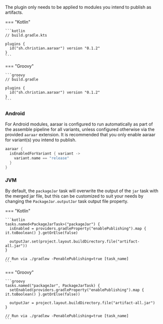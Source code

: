The plugin only needs to be applied to modules you intend to publish as artifacts.

=== "Kotlin"

    ```kotlin
    // build.gradle.kts

    plugins {
      id("sh.christian.aaraar") version "0.1.2"
    }
    ```

=== "Groovy"

    ```groovy
    // build.gradle

    plugins {
      id("sh.christian.aaraar") version "0.1.2"
    }
    ```

### Android

For Android modules, aaraar is configured to run automatically as part of the assemble pipeline for all variants, unless
configured otherwise via the provided `aaraar` extension. It is recommended that you only enable aaraar for variant(s)
you intend to publish.

```kotlin
aaraar {
  isEnabledForVariant { variant ->
    variant.name == "release"
  }
}
```

### JVM

By default, the `packageJar` task will overwrite the output of the `jar` task with the merged jar file, but this can
be customized to suit your needs by changing the `PackageJar.outputJar` task output file property.

=== "Kotlin"

    ```kotlin
    tasks.named<PackageJarTask>("packageJar") {
      isEnabled = providers.gradleProperty("enablePublishing").map { it.toBoolean() }.getOrElse(false)

      outputJar.set(project.layout.buildDirectory.file("artifact-all.jar"))
    }

    // Run via ./gradlew -PenablePublishing=true [task_name]
    ```

=== "Groovy"

    ```groovy
    tasks.named("packageJar", PackageJarTask) {
      setEnabled(providers.gradleProperty("enablePublishing").map { it.toBoolean() }.getOrElse(false))

      outputJar = project.layout.buildDirectory.file("artifact-all.jar")
    }

    // Run via ./gradlew -PenablePublishing=true [task_name]
    ```
